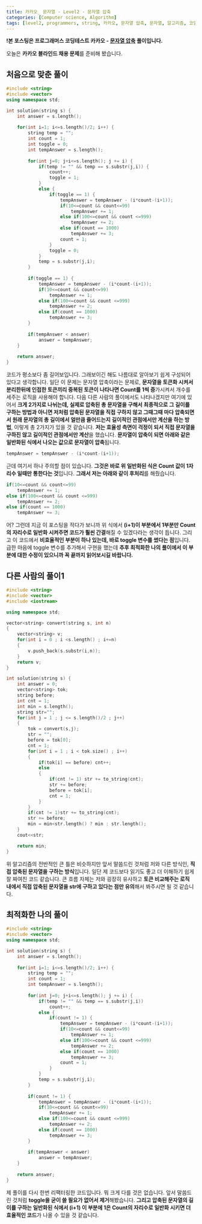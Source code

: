 ```yaml
---
title: 카카오_ 문자열 - Level2 - 문자열 압축
categories: [Computer science, Algorithm]
tags: [level2, programmers, string, 카카오, 문자열 압축, 문자열, 알고리즘, 코딩 테스트, 프로그래머스]
---
```


**!본 포스팅은 프로그래머스 코딩테스트 카카오 - [문자열 압축](https://programmers.co.kr/learn/courses/30/lessons/60057) 풀이입니다.**

오늘은 **카카오 블라인드 채용 문제**를 준비해 봤습니다. 

## 처음으로 맞춘 풀이
``` cpp
#include <string>
#include <vector>
using namespace std;

int solution(string s) {
    int answer = s.length();
    
    for(int i=1; i<=s.length()/2; i++) {
        string temp = "";
        int count = 1;
        int toggle = 0;
        int tempAnswer = s.length();
        
        for(int j=0; j+i<=s.length(); j += i) {
            if(temp != "" && temp == s.substr(j,i)) {
                count++;
                toggle = 1;
            }
            else {
                if(toggle == 1) {
                    tempAnswer = tempAnswer - (i*count-(i+1));
                    if(10<=count && count<=99)
                        tempAnswer += 1;
                    else if(100<=count && count <=999)
                        tempAnswer += 2;
                    else if(count == 1000)
                        tempAnswer += 3;
                    count = 1;
                }
                toggle = 0;
            }
            temp = s.substr(j,i);
        }
        
        if(toggle == 1) {
            tempAnswer = tempAnswer - (i*count-(i+1));
            if(10<=count && count<=99)
                tempAnswer += 1;
            else if(100<=count && count <=999)
                tempAnswer += 2;
            else if(count == 1000)
                tempAnswer += 3;
        }
        
        if(tempAnswer < answer)
            answer = tempAnswer;
    }
    
    return answer;
}
```
코드가 평소보다 좀 길어보입니다.
그래보이긴 해도 나름대로 알아보기 쉽게 구성되어 있다고 생각합니다.
일단 이 문제는 문자열 압축이라는 문제로, **문자열을 토큰화 시켜서 분리한뒤에 인접한 토큰끼리 중복된 토큰이 나타나면 Count를 1씩 증**가시켜서 개수를 세주는 로직을 사용해야 합니다. 다음 다른 사람의 풀이에서도 나타나겠지만 여기에 있어서 **크게 2가지로 나뉘는데, 실제로 압축된 총 문자열을 구해서 최종적으로 그 길이를 구하는 방법과 아니면 저처럼 압축된 문자열을 직접 구하지 않고 그때그때 마다 압축되면서 원래 문자열의 총 길이에서 얼만큼 줄어드는지 길이적인 관점에서만 계산을 하는 방법**, 이렇게 총 2가지가 있을 것 같습니다.
**저는 효율성 측면이 걱정이 되서 직접 문자열을 구하진 않고 길이적인 관점에서만 계산**을 했습니다. **문자열이 압축이 되면 아래와 같은 일반화된 식에서 나오는 값으로 문자열이 압축**됩니다.

```cpp
tempAnswer = tempAnswer - (i*count-(i+1));
```
근데 여기서 하나 주의할 점이 있습니다. **그것은 바로 위 일반화된 식은 Count 값이 1자리수 일때만 통한다는 것**입니다. 
**그래서 저는 아래와 같이 후처리**를 해줬습니다.
```cpp
if(10<=count && count<=99)
	tempAnswer += 1;
else if(100<=count && count <=999)
	tempAnswer += 2;
else if(count == 1000)
	tempAnswer += 3;
```
어? 그런데 지금 이 포스팅을 적다가 보니까 위 식에서 **(i+1)이 부분에서 1부분만 Count의 자리수로 일반화 시켜주면 코드가 훨씬 간결**해질 수 있겠다라는 생각이 듭니다.
그리고 이 코드에서 **비효율적인 부분이 하나 있는데, 바로 toggle 변수를 썼다는 점**입니다. 급한 마음에 toggle 변수를 추가해서 구현을 했는데 **추후 최적화한 나의 풀이에서 이 부분에 대한 수정이 있으니까 꼭 끝까지 읽어보시길 바랍니다.**


## 다른 사람의 풀이1
``` cpp
#include <string>
#include <vector>
#include <iostream>

using namespace std;

vector<string> convert(string s, int n)
{
    vector<string> v;
    for(int i = 0 ; i <s.length() ; i+=n)
    {
        v.push_back(s.substr(i,n));
    }
    return v;
}

int solution(string s) {
    int answer = 0;
    vector<string> tok;
    string before;
    int cnt = 1;
    int min = s.length();
    string str="";
    for(int j = 1 ; j <= s.length()/2 ; j++)
    {
        tok = convert(s,j);
        str = "";
        before = tok[0];
        cnt = 1;
        for(int i = 1 ; i < tok.size() ; i++)
        {
            if(tok[i] == before) cnt++;
            else
            {
                if(cnt != 1) str += to_string(cnt);
                str += before;
                before = tok[i];
                cnt = 1;
            }
        }
        if(cnt != 1)str += to_string(cnt);
        str += before;  
        min = min<str.length() ? min : str.length();
    }
    cout<<str;

    return min;
}
```
위 알고리즘의 전반적인 큰 틀은 비슷하지만 앞서 말씀드린 것처럼 저와 다른 방식인, **직접 압축된 문자열을 구하는 방식**입니다.
일단 제 코드보다 읽기도 좋고 더 이해하기 쉽게 잘 짜여진 코드 같습니다.
큰 흐름 자체는 저와 굉장히 유사하고 **토큰 비교해주는 로직 내에서 직접 압축된 문자열을 str에 구하고 있다는 점만 유의**해서 봐주시면 될 것 같습니다.

## 최적화한 나의 풀이
``` cpp
#include <string>
#include <vector>
using namespace std;

int solution(string s) {
    int answer = s.length();
    
    for(int i=1; i<=s.length()/2; i++) {
        string temp = "";
        int count = 1;
        int tempAnswer = s.length();
        
        for(int j=0; j+i<=s.length(); j += i) {
            if(temp != "" && temp == s.substr(j,i))
                count++;
            else {
                if(count != 1) {
                    tempAnswer = tempAnswer - (i*count-(i+1));
                    if(10<=count && count<=99)
                        tempAnswer += 1;
                    else if(100<=count && count <=999)
                        tempAnswer += 2;
                    else if(count == 1000)
                        tempAnswer += 3;
                    count = 1;
                }
            }
            temp = s.substr(j,i);
        }
        
        if(count != 1) {
            tempAnswer = tempAnswer - (i*count-(i+1));
            if(10<=count && count<=99)
                tempAnswer += 1;
            else if(100<=count && count <=999)
                tempAnswer += 2;
            else if(count == 1000)
                tempAnswer += 3;
        }
        
        if(tempAnswer < answer)
            answer = tempAnswer;
    }
    
    return answer;
}
```
제 풀이를 다시 한번 리팩터링한 코드입니다. 뭐 크게 다를 것은 없습니다. 앞서 말씀드린 것처럼 **toggle을 굳이 쓸 필요가 없어서 제거**해봤습니다. **그리고 압축된 문자열의 길이를 구하는 일반화된 식에서 (i+1) 이 부분에 1은 Count의 자리수로 일반화 시키면 더 효율적인 코드**가 나올 수 있을 것 같습니다.
